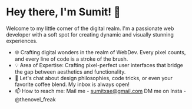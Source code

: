 # Hey there, I'm Sumit! 👋

Welcome to my little corner of the digital realm. I'm a passionate web developer with a soft spot for creating dynamic and visually stunning experiences.

- 🌐 Crafting digital wonders in the realm of WebDev. Every pixel counts, and every line of code is a stroke of the brush.
- 💡 Area of Expertise: Crafting pixel-perfect user interfaces that bridge the gap between aesthetics and functionality.
- 💬 Let's chat about design philosophies, code tricks, or even your favorite coffee blend. My inbox is always open!
- 📫 How to reach me:
          Mail me - sumitxae@gmail.com
          DM me on Insta - @thenovel_freak
